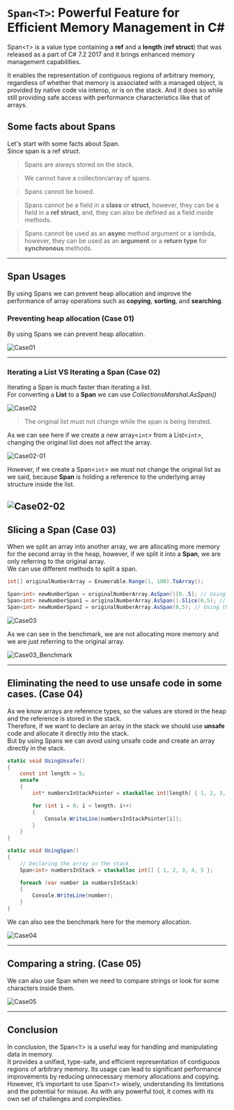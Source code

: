 # `Span<T>`: Powerful Feature for Efficient Memory Management in C#

Span<`T`> is a value type containing a **ref** and a **length** (**ref struct**) that was released as a part of C# 7.2 2017 and it brings enhanced memory management capabilities.

It enables the representation of contiguous regions of arbitrary memory, regardless of whether that memory is associated with a managed object, is provided by native code via interop, or is on the stack. And it does so while still providing safe access with performance characteristics like that of arrays.

## Some facts about Spans

Let's start with some facts about Span. <br>
Since span is a ref struct.<br>

> Spans are always stored on the stack.

> We cannot have a collection/array of spans.

> Spans cannot be boxed.

> Spans cannot be a field in a **class** or **struct**, however, they can be a field in a **ref struct**, and, they can also be defined as a field inside methods.

> Spans cannot be used as an **async** method argument or a lambda, however, they can be used as an **argument** or a **return type** for **synchronous** methods.<br>

---
## Span Usages
By using Spans we can prevent heap allocation and improve the performance of array operations such as **copying**, **sorting**, and **searching**.

### Preventing heap allocation (Case 01)
By using Spans we can prevent heap allocation.

![Case01](assets/images/Case01.jpg)

---

### Iterating a List VS Iterating a Span (Case 02) 
Iterating a Span is much faster than iterating a list.<br>
For converting a **List** to a **Span** we can use *CollectionsMarshal.AsSpan()*

![Case02](assets/images/Case02.jpg)

> The original list must not change while the span is being iterated.

As we can see here if we create a new array<`int`> from a List<`int`>, changing the original list does not affect the array.

![Case02-01](assets/images/Case02-01.png)

However, if we create a Span<`int`> we must not change the original list as we said, because **Span** is holding a reference to the underlying array structure inside the list.

![Case02-02](assets/images/Case02-02.png)
---

## Slicing a Span (Case 03)
When we split an array into another array, we are allocating more memory for the second array in the heap, however, if we split it into a **Span**, we are only referring to the original array.<br>
We can use different methods to split a span.
```C#
int[] originalNumberArray = Enumerable.Range(1, 100).ToArray();

Span<int> newNumberSpan = originalNumberArray.AsSpan()[0..5]; // Using Range
Span<int> newNumberSpan1 = originalNumberArray.AsSpan().Slice(0,5); // Using Slice method
Span<int> newNumberSpan2 = originalNumberArray.AsSpan(0,5); // Using the constructor
```

![Case03](assets/images/Case03.jpg)

As we can see in the benchmark, we are not allocating more memory and we are just referring to the original array.

![Case03_Benchmark](assets/images/TestCase03_Benchmark.jpg)

---

## Eliminating the need to use unsafe code in some cases. (Case 04)
As we know arrays are reference types, so the values are stored in the heap and the reference is stored in the stack.<br>
Therefore, if we want to declare an array in the stack we should use **unsafe** code and allocate it directly into the stack.<br> 
But by using Spans we can avoid using unsafe code and create an array directly in the stack.
```C#
static void UsingUnsafe()
{
    const int length = 5;
    unsafe
    {
        int* numbersInStackPointer = stackalloc int[length] { 1, 2, 3, 4, 5 };

        for (int i = 0; i < length; i++)
        {
            Console.WriteLine(numbersInStackPointer[i]);
        }
    }
}

static void UsingSpan()
{
    // Declaring the array in the stack
    Span<int> numbersInStack = stackalloc int[] { 1, 2, 3, 4, 5 };

    foreach (var number in numbersInStack)
    {
        Console.WriteLine(number);
    }
}
```
We can also see the benchmark here for the memory allocation.

![Case04](assets/images/Case04.png)

---

## Comparing a string. (Case 05)
We can also use Span when we need to compare strings or look for some characters inside them.<br>

![Case05](assets/images/Case05.png)

---

## Conclusion
In conclusion, the Span<`T`> is a useful way for handling and manipulating data in memory.<br>
It provides a unified, type-safe, and efficient representation of contiguous regions of arbitrary memory. Its usage can lead to significant performance improvements by reducing unnecessary memory allocations and copying. However, it’s important to use Span<`T`> wisely, understanding its limitations and the potential for misuse. As with any powerful tool, it comes with its own set of challenges and complexities.
